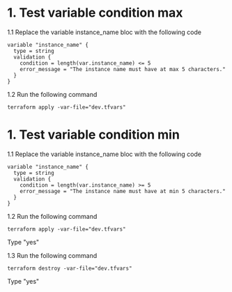 # 1. Test variable condition max

1.1 Replace the variable instance_name bloc with the following code
```
variable "instance_name" {
  type = string
  validation {
    condition = length(var.instance_name) <= 5
    error_message = "The instance name must have at max 5 characters."
  }
}
```

1.2 Run the following command
```
terraform apply -var-file="dev.tfvars"
```

# 1. Test variable condition min
1.1 Replace the variable instance_name bloc with the following code
```
variable "instance_name" {
  type = string
  validation {
    condition = length(var.instance_name) >= 5
    error_message = "The instance name must have at min 5 characters."
  }
}
```

1.2 Run the following command
```
terraform apply -var-file="dev.tfvars"
```
Type "yes"

1.3 Run the following command
```
terraform destroy -var-file="dev.tfvars"
```
Type "yes"